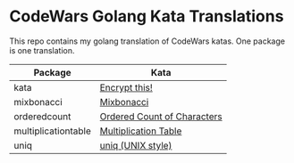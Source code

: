 # CodeWars Golang Kata Translations

This repo contains my golang translation of CodeWars katas. One package is one translation.

| Package              | Kata                                                                                  |
|----------------------|---------------------------------------------------------------------------------------|
| kata                 | [Encrypt this!](https://www.codewars.com/kata/5848565e273af816fb000449)               |
| mixbonacci           | [Mixbonacci](https://www.codewars.com/kata/5811aef3acdf4dab5e000251)                  |
| orderedcount         | [Ordered Count of Characters](https://www.codewars.com/kata/57a6633153ba33189e000074) |
| multiplicationtable  | [Multiplication Table](https://www.codewars.com/kata/534d2f5b5371ecf8d2000a08)        |
| uniq                 | [uniq (UNIX style)](https://www.codewars.com/kata/52249faee9abb9cefa0001ee)           |
